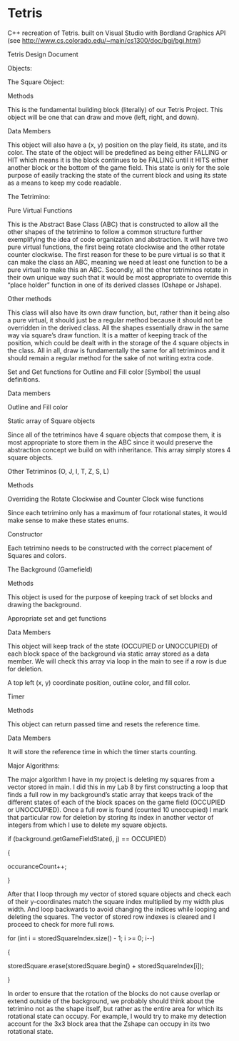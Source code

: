 # Tetris
C++ recreation of Tetris. built on Visual Studio with Bordland Graphics API (see http://www.cs.colorado.edu/~main/cs1300/doc/bgi/bgi.html)

Tetris Design Document 

Objects:  

The Square Object:  

Methods 

This is the fundamental building block (literally) of our Tetris Project. This object will be one that can draw and move (left, right, and down).  

Data Members 

This object will also have a (x, y) position on the play field, its state, and its color. The state of the object will be predefined as being either FALLING or HIT which means it is the block continues to be FALLING until it HITS either another block or the bottom of the game field. This state is only for the sole purpose of easily tracking the state of the current block and using its state as a means to keep my code readable.   

The Tetrimino: 

Pure Virtual Functions 

This is the Abstract Base Class (ABC) that is constructed to allow all the other shapes of the tetrimino to follow a common structure further exemplifying the idea of code organization and abstraction. It will have two pure virtual functions, the first being rotate clockwise and the other rotate counter clockwise. The first reason for these to be pure virtual is so that it can make the class an ABC, meaning we need at least one function to be a pure virtual to make this an ABC. Secondly, all the other tetriminos rotate in their own unique way such that it would be most appropriate to override this “place holder” function in one of its derived classes (Oshape or Jshape).  

Other methods 

This class will also have its own draw function, but, rather than it being also a pure virtual, it should just be a regular method because it should not be overridden in the derived class. All the shapes essentially draw in the same way via square’s draw function. It is a matter of keeping track of the position, which could be dealt with in the storage of the 4 square objects in the class. All in all, draw is fundamentally the same for all tetriminos and it should remain a regular method for the sake of not writing extra code.  

Set and Get functions for Outline and Fill color [Symbol] the usual definitions.  

Data members 

Outline and Fill color 

Static array of Square objects 

Since all of the tetriminos have 4 square objects that compose them, it is most appropriate to store them in the ABC since it would preserve the abstraction concept we build on with inheritance. This array simply stores 4 square objects.  

Other Tetriminos (O, J, I, T, Z, S, L) 

Methods 

Overriding the Rotate Clockwise and Counter Clock wise functions 

Since each tetrimino only has a maximum of four rotational states, it would make sense to make these states enums.  

Constructor 

Each tetrimino needs to be constructed with the correct placement of Squares and colors.  

The Background (Gamefield) 

Methods 

This object is used for the purpose of keeping track of set blocks and drawing the background.  

Appropriate set and get functions 

Data Members 

This object will keep track of the state (OCCUPIED or UNOCCUPIED) of each block space of the background via static array stored as a data member. We will check this array via loop in the main to see if a row is due for deletion. 

A top left (x, y) coordinate position, outline color, and fill color.  

Timer  

Methods 

This object can return passed time and resets the reference time. 

Data Members 

It will store the reference time in which the timer starts counting. 

Major Algorithms: 

The major algorithm I have in my project is deleting my squares from a vector stored in main. I did this in my Lab 8 by first constructing a loop that finds a full row in my background’s static array that keeps track of the different states of each of the block spaces on the game field (OCCUPIED or UNOCCUPIED). Once a full row is found (counted 10 unoccupied) I mark that particular row for deletion by storing its index in another vector of integers from which I use to delete my square objects.  

if (background.getGameFieldState(i, j) == OCCUPIED) 

{ 

occuranceCount++; 

} 

 

After that I loop through my vector of stored square objects and check each of their y-coordinates match the square index multiplied by my width plus width. And loop backwards to avoid changing the indices while looping and deleting the squares. The vector of stored row indexes is cleared and I proceed to check for more full rows.  

for (int i = storedSquareIndex.size() - 1; i >= 0; i--) 

{ 

storedSquare.erase(storedSquare.begin() + storedSquareIndex[i]); 

} 

 

In order to ensure that the rotation of the blocks do not cause overlap or extend outside of the background, we probably should think about the tetrimino not as the shape itself, but rather as the entire area for which its rotational state can occupy. For example, I would try to make my detection account for the 3x3 block area that the Zshape can occupy in its two rotational state. 
